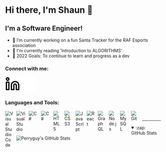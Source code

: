  # Hi there, I'm Shaun 👋 

## I'm a Software Engineer!

- 🔭 I’m currently working on a fun Santa Tracker for the RAF Esports association
- 📖 I'm currently reading 'Introduction to ALGORITHMS'
- 🥅 2022 Goals: To continue to learn and progress as a dev

### Connect with me:

[![website](./images/linkedin-light.svg)](https://linkedin.com/in/shaun-perry#gh-light-mode-only)
[![website](./images/linkedin-dark.svg)](https://linkedin.com/in/shaun-perry#gh-dark-mode-only)

### Languages and Tools:

<img align="left" alt="Visual Studio Code" width="26px" src="https://cdn.jsdelivr.net/gh/devicons/devicon/icons/vscode/vscode-original.svg" style="padding-right:10px;" />
<img align="left" alt="Visual Studio" width="30px" src="https://img.icons8.com/color/144/000000/visual-studio.png" style="padding-right:10px;" />
<img align="left" alt="C#" width="30px" src="https://img.icons8.com/color/96/000000/c-sharp-logo-2.png" 
style="padding-right:10px;" />
<img align="left" alt="C#" width="30px" src="https://img.icons8.com/color/48/000000/python--v2.png" 
style="padding-right:10px;" />
<img align="left" alt="HTML5" width="26px" src="https://cdn.jsdelivr.net/gh/devicons/devicon/icons/html5/html5-original.svg" style="padding-right:10px;" />
<img align="left" alt="CSS3" width="26px" src="https://cdn.jsdelivr.net/gh/devicons/devicon/icons/css3/css3-original.svg" style="padding-right:10px;" />
<img align="left" alt="JavaScript" width="26px" src="https://cdn.jsdelivr.net/gh/devicons/devicon/icons/javascript/javascript-original.svg" style="padding-right:10px;" />
<img align="left" alt="React" width="26px" src="https://cdn.jsdelivr.net/gh/devicons/devicon/icons/react/react-original.svg" style="padding-right:10px;" />
<img align="left" alt="GraphQL" width="26px" src="https://cdn.jsdelivr.net/gh/devicons/devicon/icons/graphql/graphql-plain.svg" style="padding-right:10px;" />
<img align="left" alt="Node.js" width="26px" src="https://cdn.jsdelivr.net/gh/devicons/devicon/icons/nodejs/nodejs-original.svg" style="padding-right:10px;" />
<img align="left" alt="MySQL" width="26px" src="https://cdn.jsdelivr.net/gh/devicons/devicon/icons/mysql/mysql-original.svg" style="padding-right:10px;" />
<img align="left" alt="Git" width="26px" src="https://cdn.jsdelivr.net/gh/devicons/devicon/icons/git/git-original.svg" style="padding-right:10px;" />

<br />

---

<details open>
  <summary>:zap: GitHub Stats</summary>
  <img align="left" alt="Perryguy's GitHub Stats" src="https://github-readme-stats.vercel.app/api?username=Perryguy&show_icons=true&hide_border=false&title_color=fff&icon_color=FFE400&bg_color=09131B&text_color=ffffff&border_color=0c1a25" />
</details>

[linkedin]: https://linkedin.com/in/shaun-perry

